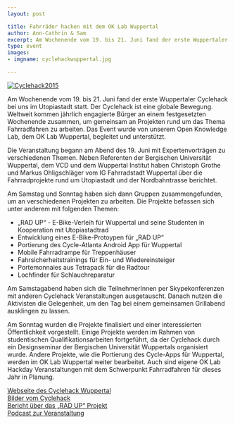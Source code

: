 ```yaml
---
layout: post

title: Fahrräder hacken mit dem OK Lab Wuppertal
author: Ann-Cathrin & Sam
excerpt: Am Wochenende vom 19. bis 21. Juni fand der erste Wuppertaler Cyclehack bei uns im Utopiastadt statt.
type: event
images:
- imgname: cyclehackwuppertal.jpg

---
```

[![Cyclehack2015](/blog/cyclehackwuppertal.jpg)](http://cyclehack-wuppertal.de/)

Am Wochenende vom 19. bis 21. Juni fand der erste Wuppertaler Cyclehack bei uns im Utopiastadt statt. Der Cyclehack ist eine globale Bewegung. Weltweit kommen jährlich engagierte Bürger an einem festgesetzten Wochenende zusammen, um gemeinsam an Projekten rund um das Thema Fahrradfahren zu arbeiten. Das Event wurde von unserem Open Knowledge Lab, dem OK Lab Wuppertal, begleitet und unterstützt.

Die Veranstaltung begann am Abend des 19. Juni mit Expertenvorträgen zu verschiedenen Themen. Neben Referenten der Bergischen Universität Wuppertal, dem VCD und dem Wuppertal Institut haben Christoph Grothe und Markus Ohligschläger vom IG Fahrradstadt Wuppertal über die Fahrradprojekte rund um Utopiastadt und der Nordbahntrasse berichtet.

Am Samstag und Sonntag haben sich dann Gruppen zusammengefunden, um an verschiedenen Projekten zu arbeiten. Die Projekte befassen sich unter anderem mit folgenden Themen:

* „RAD UP“ - E-Bike-Verleih für Wuppertal und seine Studenten in Kooperation mit Utopiastadtrad
* Entwicklung eines E-Bike-Protoypen für „RAD UP“
* Portierung des Cycle-Atlanta Android App für Wuppertal
* Mobile Fahrradrampe für Treppenhäuser
* Fahrsicherheitstrainings für Ein- und Wiedereinsteiger
* Portemonnaies aus Tetrapack für die Radtour
* Lochfinder für Schlauchreparatur

Am Samstagabend haben sich die TeilnehmerInnen per Skypekonferenzen mit anderen Cyclehack Veranstaltungen ausgetauscht. Danach nutzen die Aktivisten die Gelegenheit, um den Tag bei einem gemeinsamen Grillabend ausklingen zu lassen.

Am Sonntag wurden die Projekte finalisiert und einer interessierten Öffentlichkeit vorgestellt. Einige Projekte werden im Rahmen von studentischen Qualifikationsarbeiten fortgeführt, da der Cyclehack durch ein Designseminar der Bergischen Universität Wuppertals organisiert wurde. Andere Projekte, wie die Portierung des Cycle-Apps für Wuppertal, werden im OK Lab Wuppertal weiter bearbeitet. Auch sind eigene OK Lab Hackday Veranstaltungen mit dem Schwerpunkt Fahrradfahren für dieses Jahr in Planung.

[Webseite des Cyclehack Wuppertal][]<br>
[Bilder vom Cyclehack][]<br>
[Bericht über das „RAD UP“ Projekt][]<br>
[Podcast zur Veranstaltung][]<br>

[Webseite des Cyclehack Wuppertal]: http://cyclehack-wuppertal.de/
[Bilder vom Cyclehack]: https://flic.kr/s/aHskdEKuPb
[Bericht über das „RAD UP“ Projekt]: http://cyclehack-wuppertal.de/projekt-rad-up-geht-in-naechste-entwicklungsphase/
[Podcast zur Veranstaltung]: https://podcast.uni-wuppertal.de/?powerpress_pinw=5279-podcast
